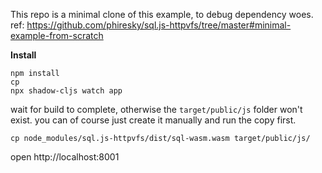 This repo is a minimal clone of this example, to debug dependency woes.
ref: https://github.com/phiresky/sql.js-httpvfs/tree/master#minimal-example-from-scratch

**Install**

```
npm install
cp 
npx shadow-cljs watch app
```
wait for build to complete, otherwise the `target/public/js` folder won't exist. you can of course just create it manually and run the copy first.
```
cp node_modules/sql.js-httpvfs/dist/sql-wasm.wasm target/public/js/
```

open http://localhost:8001